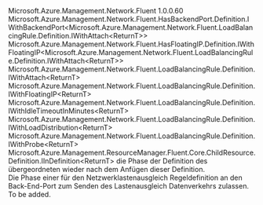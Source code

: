<Type Name="IWithBackendPort&lt;ReturnT&gt;" FullName="Microsoft.Azure.Management.Network.Fluent.LoadBalancingRule.Definition.IWithBackendPort&lt;ReturnT&gt;">
  <TypeSignature Language="C#" Value="public interface IWithBackendPort&lt;ReturnT&gt; : Microsoft.Azure.Management.Network.Fluent.HasBackendPort.Definition.IWithBackendPort&lt;Microsoft.Azure.Management.Network.Fluent.LoadBalancingRule.Definition.IWithAttach&lt;ReturnT&gt;&gt;, Microsoft.Azure.Management.Network.Fluent.HasFloatingIP.Definition.IWithFloatingIP&lt;Microsoft.Azure.Management.Network.Fluent.LoadBalancingRule.Definition.IWithAttach&lt;ReturnT&gt;&gt;, Microsoft.Azure.Management.Network.Fluent.LoadBalancingRule.Definition.IWithAttach&lt;ReturnT&gt;, Microsoft.Azure.Management.Network.Fluent.LoadBalancingRule.Definition.IWithFloatingIP&lt;ReturnT&gt;, Microsoft.Azure.Management.Network.Fluent.LoadBalancingRule.Definition.IWithIdleTimeoutInMinutes&lt;ReturnT&gt;, Microsoft.Azure.Management.Network.Fluent.LoadBalancingRule.Definition.IWithLoadDistribution&lt;ReturnT&gt;, Microsoft.Azure.Management.Network.Fluent.LoadBalancingRule.Definition.IWithProbe&lt;ReturnT&gt;, Microsoft.Azure.Management.ResourceManager.Fluent.Core.ChildResource.Definition.IInDefinition&lt;ReturnT&gt;" />
  <TypeSignature Language="ILAsm" Value=".class public interface auto ansi abstract IWithBackendPort`1&lt;ReturnT&gt; implements class Microsoft.Azure.Management.Network.Fluent.HasBackendPort.Definition.IWithBackendPort`1&lt;class Microsoft.Azure.Management.Network.Fluent.LoadBalancingRule.Definition.IWithAttach`1&lt;!ReturnT&gt;&gt;, class Microsoft.Azure.Management.Network.Fluent.HasFloatingIP.Definition.IWithFloatingIP`1&lt;class Microsoft.Azure.Management.Network.Fluent.LoadBalancingRule.Definition.IWithAttach`1&lt;!ReturnT&gt;&gt;, class Microsoft.Azure.Management.Network.Fluent.LoadBalancingRule.Definition.IWithAttach`1&lt;!ReturnT&gt;, class Microsoft.Azure.Management.Network.Fluent.LoadBalancingRule.Definition.IWithFloatingIP`1&lt;!ReturnT&gt;, class Microsoft.Azure.Management.Network.Fluent.LoadBalancingRule.Definition.IWithIdleTimeoutInMinutes`1&lt;!ReturnT&gt;, class Microsoft.Azure.Management.Network.Fluent.LoadBalancingRule.Definition.IWithLoadDistribution`1&lt;!ReturnT&gt;, class Microsoft.Azure.Management.Network.Fluent.LoadBalancingRule.Definition.IWithProbe`1&lt;!ReturnT&gt;, class Microsoft.Azure.Management.ResourceManager.Fluent.Core.ChildResource.Definition.IInDefinition`1&lt;!ReturnT&gt;" />
  <TypeSignature Language="DocId" Value="T:Microsoft.Azure.Management.Network.Fluent.LoadBalancingRule.Definition.IWithBackendPort`1" />
  <TypeSignature Language="VB.NET" Value="Public Interface IWithBackendPort(Of ReturnT)&#xA;Implements IInDefinition(Of ReturnT), IWithAttach(Of ReturnT), IWithBackendPort(Of IWithAttach(Of ReturnT)), IWithFloatingIP(Of IWithAttach(Of ReturnT)), IWithFloatingIP(Of ReturnT), IWithIdleTimeoutInMinutes(Of ReturnT), IWithLoadDistribution(Of ReturnT), IWithProbe(Of ReturnT)" />
  <TypeSignature Language="F#" Value="type IWithBackendPort&lt;'ReturnT&gt; = interface&#xA;    interface IWithBackendPort&lt;IWithAttach&lt;'ReturnT&gt;&gt;&#xA;    interface IWithAttach&lt;'ReturnT&gt;&#xA;    interface IInDefinition&lt;'ReturnT&gt;&#xA;    interface IWithFloatingIP&lt;'ReturnT&gt;&#xA;    interface IWithFloatingIP&lt;IWithAttach&lt;'ReturnT&gt;&gt;&#xA;    interface IWithIdleTimeoutInMinutes&lt;'ReturnT&gt;&#xA;    interface IWithLoadDistribution&lt;'ReturnT&gt;&#xA;    interface IWithProbe&lt;'ReturnT&gt;" />
  <AssemblyInfo>
    <AssemblyName>Microsoft.Azure.Management.Network.Fluent</AssemblyName>
    <AssemblyVersion>1.0.0.60</AssemblyVersion>
  </AssemblyInfo>
  <TypeParameters>
    <TypeParameter Name="ParentT" />
  </TypeParameters>
  <Interfaces>
    <Interface>
      <InterfaceName>Microsoft.Azure.Management.Network.Fluent.HasBackendPort.Definition.IWithBackendPort&lt;Microsoft.Azure.Management.Network.Fluent.LoadBalancingRule.Definition.IWithAttach&lt;ReturnT&gt;&gt;</InterfaceName>
    </Interface>
    <Interface>
      <InterfaceName>Microsoft.Azure.Management.Network.Fluent.HasFloatingIP.Definition.IWithFloatingIP&lt;Microsoft.Azure.Management.Network.Fluent.LoadBalancingRule.Definition.IWithAttach&lt;ReturnT&gt;&gt;</InterfaceName>
    </Interface>
    <Interface>
      <InterfaceName>Microsoft.Azure.Management.Network.Fluent.LoadBalancingRule.Definition.IWithAttach&lt;ReturnT&gt;</InterfaceName>
    </Interface>
    <Interface>
      <InterfaceName>Microsoft.Azure.Management.Network.Fluent.LoadBalancingRule.Definition.IWithFloatingIP&lt;ReturnT&gt;</InterfaceName>
    </Interface>
    <Interface>
      <InterfaceName>Microsoft.Azure.Management.Network.Fluent.LoadBalancingRule.Definition.IWithIdleTimeoutInMinutes&lt;ReturnT&gt;</InterfaceName>
    </Interface>
    <Interface>
      <InterfaceName>Microsoft.Azure.Management.Network.Fluent.LoadBalancingRule.Definition.IWithLoadDistribution&lt;ReturnT&gt;</InterfaceName>
    </Interface>
    <Interface>
      <InterfaceName>Microsoft.Azure.Management.Network.Fluent.LoadBalancingRule.Definition.IWithProbe&lt;ReturnT&gt;</InterfaceName>
    </Interface>
    <Interface>
      <InterfaceName>Microsoft.Azure.Management.ResourceManager.Fluent.Core.ChildResource.Definition.IInDefinition&lt;ReturnT&gt;</InterfaceName>
    </Interface>
  </Interfaces>
  <Docs>
    <typeparam name="ReturnT">die Phase der Definition des übergeordneten wieder nach dem Anfügen dieser Definition.</typeparam>
    <summary>
            Die Phase einer für den Netzwerklastenausgleich Regeldefinition an den Back-End-Port zum Senden des Lastenausgleich Datenverkehrs zulassen.
            </summary>
    <remarks>To be added.</remarks>
  </Docs>
  <Members />
</Type>